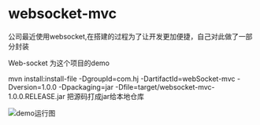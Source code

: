 # websocket-mvc
公司最近使用websocket,在搭建的过程为了让开发更加便捷，自己对此做了一部分封装

Web-socket 为这个项目的demo 

mvn install:install-file -DgroupId=com.hj -DartifactId=webSocket-mvc -Dversion=1.0.0 -Dpackaging=jar -Dfile=target/websocket-mvc-1.0.0.RELEASE.jar 把源码打成jar给本地仓库

![demo运行图](https://github.com/huang054/websocket-mvc/blob/master/test.png)
